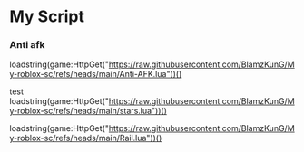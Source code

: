 # My Script
### Anti afk 
loadstring(game:HttpGet("https://raw.githubusercontent.com/BlamzKunG/My-roblox-sc/refs/heads/main/Anti-AFK.lua"))()

test 
loadstring(game:HttpGet("https://raw.githubusercontent.com/BlamzKunG/My-roblox-sc/refs/heads/main/stars.lua"))()

loadstring(game:HttpGet("https://raw.githubusercontent.com/BlamzKunG/My-roblox-sc/refs/heads/main/Rail.lua"))()
